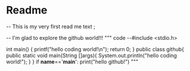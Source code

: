 # Readme
-- This is my very first read me text ;

-- I'm glad to explore the github world!!!
""" code 
--#include <stdio.h>

int main()
{
  printf("hello coding world!\n");
  return 0;
}
public class github{
  public static void main(String []args){
    System.out.println("hello coding world!");
  }
}
if __name__=='__main__':
    print("hello github!")
"""
